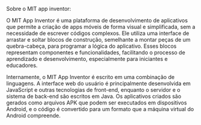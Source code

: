 Sobre o MIT app inventor:

O MIT App Inventor é uma plataforma de desenvolvimento de aplicativos que permite a criação de apps móveis de forma visual e simplificada, sem a necessidade de escrever códigos complexos. Ele utiliza uma interface de arrastar e soltar blocos de construção, semelhante a montar peças de um quebra-cabeça, para programar a lógica do aplicativo. Esses blocos representam componentes e funcionalidades, facilitando o processo de aprendizado e desenvolvimento, especialmente para iniciantes e educadores.

Internamente, o MIT App Inventor é escrito em uma combinação de linguagens. A interface web do usuário é principalmente desenvolvida em JavaScript e outras tecnologias de front-end, enquanto o servidor e o sistema de back-end são escritos em Java. Os aplicativos criados são gerados como arquivos APK que podem ser executados em dispositivos Android, e o código é convertido para um formato que a máquina virtual do Android compreende.
